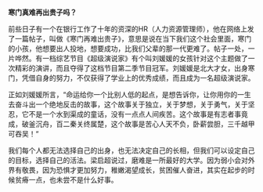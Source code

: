 **寒门真难再出贵子吗？**

前些日子有一个在银行工作了十年的资深的HR（人力资源管理师），他在网络上发了一篇帖子，叫做《寒门再难出贵子》，意思是说在当下我们这个社会里面，寒门的小孩，他想要出人投地，想要成功，比我们父辈的那一代更难了。帖子一处，一片哗然。有一档综艺节目《超级演说家》有个叫刘媛媛的女孩针对这个主题做了一次精彩的演讲，而且夺得了这档节目第二季节目冠军。刘媛媛是北大才女，出身寒门，凭借自身的努力，不仅获得了学业上的优秀成绩，而且成为一名超级演说家。

正如刘媛媛所言，“命运给你一个比别人低的起点，是想告诉你，让你用你的一生去奋斗出一个绝地反击的故事，这个故事关于独立，关于梦想，关于勇气，关于坚忍，它不是一个水到渠成的童话，没有一点点人间疾苦。这个故事是有志者事竟成，破釜沉舟，百二秦关终属楚，这个故事是苦心人天不负，卧薪尝胆，三千越甲可吞吴！“

我们每个人都无法选择自己的出身，也无法决定自己的长相，但我们可以设定自己的目标，选择自己的活法。梁启超说过，磨难是一所最好的大学。因为弱小会对外界有敬畏，因为恐惧才更加努力，稚嫩渴望成长，贫困催人奋进，其实在起步的时候贫瘠一点，也未尝不是什么好事。



